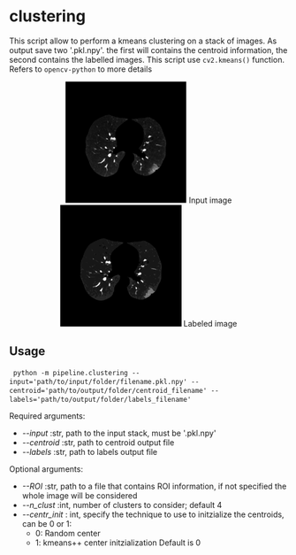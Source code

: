 # clustering

This script allow to perform a kmeans clustering on a stack of images. As output save two '.pkl.npy'. the first will contains the centroid information, the second contains the labelled images. This script use `cv2.kmeans()` function. Refers to `opencv-python` to more details


<p style="text-align:center;"><img src="./images/blur.png" alt="blur"
	title="input" width="220" height="220" />
  <caption>Input image</caption>
  <img src="./images/labeled.png" alt="labeled"
	title="labeled" width="220" height="220" />
  <caption>Labeled image</caption>


## Usage


```
 python -m pipeline.clustering --input='path/to/input/folder/filename.pkl.npy' --centroid='path/to/output/folder/centroid_filename' --labels='path/to/output/folder/labels_filename'
```

Required arguments:

* *--input* :str, path to the input stack, must be '.pkl.npy'
* *--centroid* :str, path to centroid output file
* *--labels* :str, path to labels output file

Optional arguments:
* *--ROI* :str, path to a file that contains ROI information, if not specified the whole image will be considered
* *--n_clust* :int, number of clusters to consider; default 4
* *--centr_init* : int, specify the technique to use to initzialize the centroids, can be 0 or 1:
  * 0: Random center
  * 1: kmeans++ center initzialization
Default is 0
